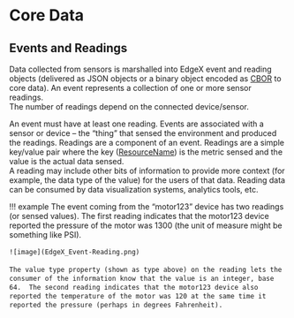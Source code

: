 # Core Data

## Events and Readings

Data collected from sensors is marshalled into EdgeX event and reading objects (delivered as JSON objects or a binary object encoded as [CBOR](../../../general/Definitions.md#cbor) to core data).
An event represents a collection of one or more sensor readings.  
The number of readings depend on the connected device/sensor.

An event must have at least one reading. 
Events are associated with a sensor or device – the “thing” that sensed the environment and produced the readings. 
Readings are a component of an event. Readings are a simple key/value pair  where the key ([ResourceName](../../../general/Definitions.md#resource)) is the metric sensed and the value is the actual data sensed.  
A reading may include other bits of information to provide more context (for example, the data type of the value) for the users of that data.
Reading data can be consumed by data visualization systems, analytics tools, etc.

!!! example 
    The event coming from the “motor123” device has two readings (or sensed values). 
    The first reading indicates that the motor123 device reported the pressure of the motor was 1300 (the unit of measure might be something like PSI).
    
    ![image](EdgeX_Event-Reading.png)
    
    The value type property (shown as type above) on the reading lets the consumer of the information know that the value is an integer, base 64.  The second reading indicates that the motor123 device also reported the temperature of the motor was 120 at the same time it reported the pressure (perhaps in degrees Fahrenheit).
